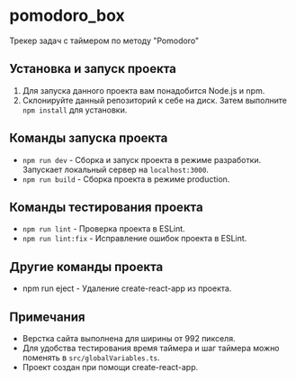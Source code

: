 # pomodoro_box

Трекер задач с таймером по методу "Pomodoro"

## Установка и запуск проекта

1. Для запуска данного проекта вам понадобится Node.js и npm.
2. Склонируйте данный репозиторий к себе на диск. Затем выполните
   `npm install` для установки.

## Команды запуска проекта

* `npm run dev` - Сборка и запуск проекта в режиме разработки.
  Запускает локальный сервер на `localhost:3000`.
* `npm run build` - Сборка проекта в режиме production.

## Команды тестирования проекта

* `npm run lint` - Проверка проекта в ESLint.
* `npm run lint:fix` - Исправление ошибок проекта в ESLint.

## Другие команды проекта

* npm run eject - Удаление create-react-app из проекта.

## Примечания

* Верстка сайта выполнена для ширины от 992 пикселя.
* Для удобства тестирования время таймера и шаг таймера можно поменять в
  `src/globalVariables.ts`.
* Проект создан при помощи create-react-app.

